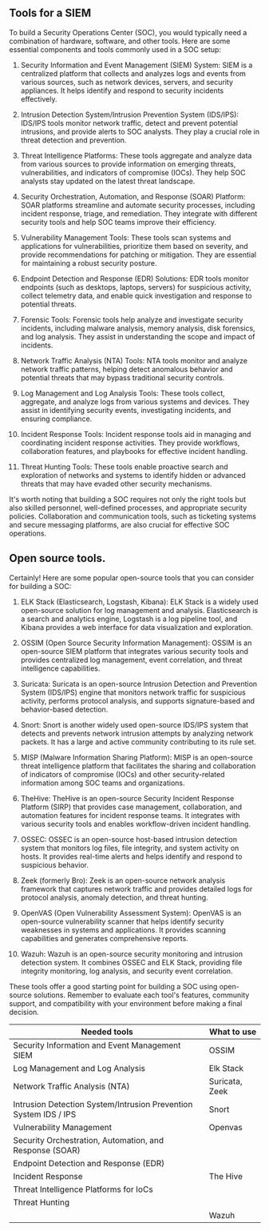 ## Tools for a SIEM

To build a Security Operations Center (SOC), you would typically need a combination of hardware, software, and other tools. Here are some essential components and tools commonly used in a SOC setup:

1. Security Information and Event Management (SIEM) System: SIEM is a centralized platform that collects and analyzes logs and events from various sources, such as network devices, servers, and security appliances. It helps identify and respond to security incidents effectively.

2. Intrusion Detection System/Intrusion Prevention System (IDS/IPS): IDS/IPS tools monitor network traffic, detect and prevent potential intrusions, and provide alerts to SOC analysts. They play a crucial role in threat detection and prevention.

3. Threat Intelligence Platforms: These tools aggregate and analyze data from various sources to provide information on emerging threats, vulnerabilities, and indicators of compromise (IOCs). They help SOC analysts stay updated on the latest threat landscape.

4. Security Orchestration, Automation, and Response (SOAR) Platform: SOAR platforms streamline and automate security processes, including incident response, triage, and remediation. They integrate with different security tools and help SOC teams improve their efficiency.

5. Vulnerability Management Tools: These tools scan systems and applications for vulnerabilities, prioritize them based on severity, and provide recommendations for patching or mitigation. They are essential for maintaining a robust security posture.

6. Endpoint Detection and Response (EDR) Solutions: EDR tools monitor endpoints (such as desktops, laptops, servers) for suspicious activity, collect telemetry data, and enable quick investigation and response to potential threats.

7. Forensic Tools: Forensic tools help analyze and investigate security incidents, including malware analysis, memory analysis, disk forensics, and log analysis. They assist in understanding the scope and impact of incidents.

8. Network Traffic Analysis (NTA) Tools: NTA tools monitor and analyze network traffic patterns, helping detect anomalous behavior and potential threats that may bypass traditional security controls.

9. Log Management and Log Analysis Tools: These tools collect, aggregate, and analyze logs from various systems and devices. They assist in identifying security events, investigating incidents, and ensuring compliance.

10. Incident Response Tools: Incident response tools aid in managing and coordinating incident response activities. They provide workflows, collaboration features, and playbooks for effective incident handling.

11. Threat Hunting Tools: These tools enable proactive search and exploration of networks and systems to identify hidden or advanced threats that may have evaded other security mechanisms.

It's worth noting that building a SOC requires not only the right tools but also skilled personnel, well-defined processes, and appropriate security policies. Collaboration and communication tools, such as ticketing systems and secure messaging platforms, are also crucial for effective SOC operations.


## Open source tools. 

Certainly! Here are some popular open-source tools that you can consider for building a SOC:

1. ELK Stack (Elasticsearch, Logstash, Kibana): ELK Stack is a widely used open-source solution for log management and analysis. Elasticsearch is a search and analytics engine, Logstash is a log pipeline tool, and Kibana provides a web interface for data visualization and exploration.

2. OSSIM (Open Source Security Information Management): OSSIM is an open-source SIEM platform that integrates various security tools and provides centralized log management, event correlation, and threat intelligence capabilities.

3. Suricata: Suricata is an open-source Intrusion Detection and Prevention System (IDS/IPS) engine that monitors network traffic for suspicious activity, performs protocol analysis, and supports signature-based and behavior-based detection.

4. Snort: Snort is another widely used open-source IDS/IPS system that detects and prevents network intrusion attempts by analyzing network packets. It has a large and active community contributing to its rule set.

5. MISP (Malware Information Sharing Platform): MISP is an open-source threat intelligence platform that facilitates the sharing and collaboration of indicators of compromise (IOCs) and other security-related information among SOC teams and organizations.

6. TheHive: TheHive is an open-source Security Incident Response Platform (SIRP) that provides case management, collaboration, and automation features for incident response teams. It integrates with various security tools and enables workflow-driven incident handling.

7. OSSEC: OSSEC is an open-source host-based intrusion detection system that monitors log files, file integrity, and system activity on hosts. It provides real-time alerts and helps identify and respond to suspicious behavior.

8. Zeek (formerly Bro): Zeek is an open-source network analysis framework that captures network traffic and provides detailed logs for protocol analysis, anomaly detection, and threat hunting.

9. OpenVAS (Open Vulnerability Assessment System): OpenVAS is an open-source vulnerability scanner that helps identify security weaknesses in systems and applications. It provides scanning capabilities and generates comprehensive reports.

10. Wazuh: Wazuh is an open-source security monitoring and intrusion detection system. It combines OSSEC and ELK Stack, providing file integrity monitoring, log analysis, and security event correlation.

These tools offer a good starting point for building a SOC using open-source solutions. Remember to evaluate each tool's features, community support, and compatibility with your environment before making a final decision.

| Needed tools | What to use | 
| --- | --- | 
| Security Information and Event Management SIEM | OSSIM | 
| Log Management and Log Analysis | Elk Stack | 
| Network Traffic Analysis (NTA) | Suricata, Zeek | 
| Intrusion Detection System/Intrusion Prevention System IDS / IPS | Snort | 
| Vulnerability Management | Openvas | 
| Security Orchestration, Automation, and Response (SOAR) | | 
| Endpoint Detection and Response (EDR) | | 
| Incident Response | The Hive | 
| Threat Intelligence Platforms for IoCs | | 
| Threat Hunting | | 
| | Wazuh | 
